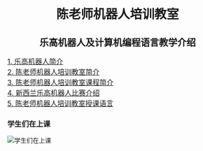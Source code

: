 

<h1 align = "center">陈老师机器人培训教室</h1>
<h2 align = "center">乐高机器人及计算机编程语言教学介绍</h2>

<div style="width:750px; margin:auto">
<font size="3">
<a href="./intro1.html">1. 乐高机器人简介</a> 
<br>
<a href="./intro2.html">2. 陈老师机器人培训教室简介</a>
<br>
<a href="./intro3.html">3. 陈老师机器人培训教室课程简介</a>
<br>
<a href="./intro4.html">4. 新西兰乐高机器人比赛介绍</a>
<br>
<a href="./intro5.html">5. 陈老师机器人培训教室授课语言</a>
<p>
</font>
<h3>学生们在上课</h3>
<img src="p0.jpg"  alt="学生们在上课" ></img>
</div>
